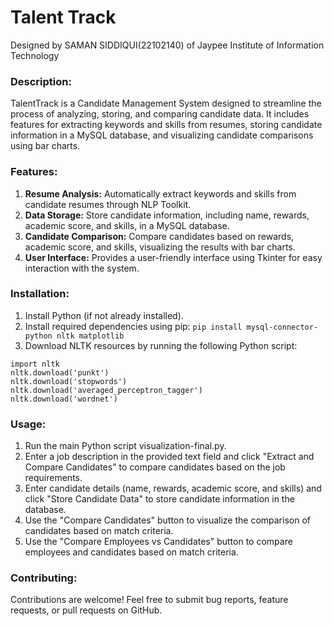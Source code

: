 # Talent Track
Designed by SAMAN SIDDIQUI(22102140) of Jaypee Institute of Information Technology 
### Description:
TalentTrack is a Candidate Management System designed to streamline the process of analyzing, storing, and comparing candidate data. It includes features for extracting keywords and skills from resumes, storing candidate information in a MySQL database, and visualizing candidate comparisons using bar charts.

### Features:
1. **Resume Analysis:** Automatically extract keywords and skills from candidate resumes through NLP Toolkit.
2. **Data Storage:** Store candidate information, including name, rewards, academic score, and skills, in a MySQL database.
3. **Candidate Comparison:** Compare candidates based on rewards, academic score, and skills, visualizing the results with bar charts.
4. **User Interface:** Provides a user-friendly interface using Tkinter for easy interaction with the system.

### Installation:
1. Install Python (if not already installed).
2. Install required dependencies using pip:
```pip install mysql-connector-python nltk matplotlib```
3. Download NLTK resources by running the following Python script:
```
import nltk
nltk.download('punkt')
nltk.download('stopwords')
nltk.download('averaged_perceptron_tagger')
nltk.download('wordnet')
```

### Usage:
1. Run the main Python script visualization-final.py.
2. Enter a job description in the provided text field and click "Extract and Compare Candidates" to compare candidates based on the job requirements.
3. Enter candidate details (name, rewards, academic score, and skills) and click "Store Candidate Data" to store candidate information in the database.
4. Use the "Compare Candidates" button to visualize the comparison of candidates based on match criteria.
5. Use the "Compare Employees vs Candidates" button to compare employees and candidates based on match criteria.

### Contributing:
Contributions are welcome! Feel free to submit bug reports, feature requests, or pull requests on GitHub.

